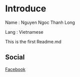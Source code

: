 # Introduce

Name : Nguyen Ngoc Thanh Long

Lang : Vietnamese

This is the first Readme.md

## Social
[Facebook](https://www.facebook.com/prof1are)